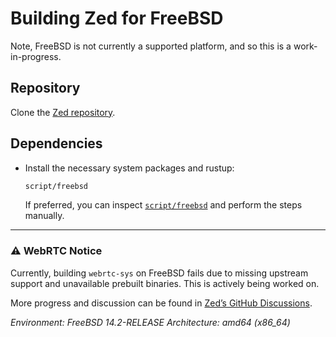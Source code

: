# Building Zed for FreeBSD

Note, FreeBSD is not currently a supported platform, and so this is a work-in-progress.

## Repository

Clone the [Zed repository](https://github.com/zed-industries/zed).

## Dependencies

- Install the necessary system packages and rustup:

  ```sh
  script/freebsd
  ```

  If preferred, you can inspect [`script/freebsd`](https://github.com/zed-industries/zed/blob/main/script/freebsd) and perform the steps manually.

---

### ⚠️ WebRTC Notice

Currently, building `webrtc-sys` on FreeBSD fails due to missing upstream support and unavailable prebuilt binaries.
This is actively being worked on.

More progress and discussion can be found in [Zed’s GitHub Discussions](https://github.com/zed-industries/zed/discussions/29550).

_Environment:
FreeBSD 14.2-RELEASE
Architecture: amd64 (x86_64)_
